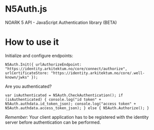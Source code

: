 N5Auth.js
=========

NOARK 5 API - JavaScript Authentication library (BETA)

How to use it
=============

Initialize and configure endpoints:

``
N5Auth.Init({
    urlAuthorizeEndpoint: "https://identity.arkitektum.no/core/connect/authorize",
    urlCertificateStore: "https://identity.arkitektum.no/core/.well-known/jwks"
});
``

Are you authenticated?

``
var isAuthenticated = N5Auth.CheckAuthentication();
if (isAuthenticated) {
  console.log("id token" + N5Auth.authdata.id_token_json);
  console.log("access token" + N5Auth.authdata.access_token_json);
}
else {
  N5Auth.Authorize();
}
``

_Remember:_ Your client application has to be registered with the identity server before authentication can be performed. 
